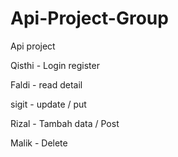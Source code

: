 # Api-Project-Group
Api project 

Qisthi - Login register

Faldi - read detail

sigit - update / put

Rizal - Tambah data / Post

Malik - Delete
